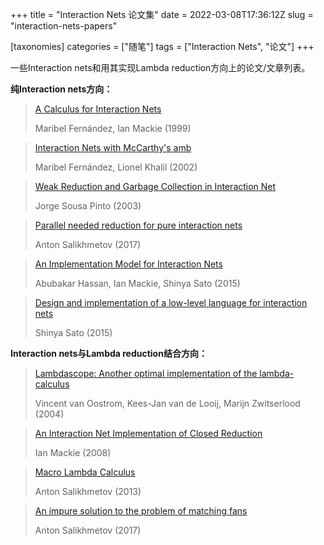 +++
title = "Interaction Nets 论文集"
date = 2022-03-08T17:36:12Z
slug = "interaction-nets-papers"

[taxonomies]
categories = ["随笔"]
tags = ["Interaction Nets", "论文"]
+++

一些Interaction nets和用其实现Lambda reduction方向上的论文/文章列表。

**纯Interaction nets方向：**

> [A Calculus for Interaction Nets](https://link.springer.com/chapter/10.1007/10704567_10)
>
> Maribel Fernández, Ian Mackie (1999)

> [Interaction Nets with McCarthy's amb](https://www.sciencedirect.com/science/article/pii/S1571066105803639)
>
> Maribel Fernández, Lionel Khalil (2002)

> [Weak Reduction and Garbage Collection in Interaction Net](https://www.sciencedirect.com/science/article/pii/S1571066105826143)
>
> Jorge Sousa Pinto (2003)

> [Parallel needed reduction for pure interaction nets](https://arxiv.org/abs/1702.06092)
>
> Anton Salikhmetov (2017)

> [An Implementation Model for Interaction Nets](https://arxiv.org/abs/1505.07164)
>
> Abubakar Hassan, Ian Mackie, Shinya Sato (2015)

> [Design and implementation of a low-level language for interaction nets](http://sro.sussex.ac.uk/id/eprint/54469/)
>
> Shinya Sato (2015)

**Interaction nets与Lambda reduction结合方向：**

> [Lambdascope: Another optimal implementation of the lambda-calculus](http://www.phil.uu.nl/~oostrom/publication/pdf/lambdascope.pdf)
>
> Vincent van Oostrom, Kees-Jan van de Looij, Marijn Zwitserlood (2004)

> [An Interaction Net Implementation of Closed Reduction](https://link.springer.com/chapter/10.1007/978-3-642-24452-0_3)
>
> Ian Mackie (2008)

> [Macro Lambda Calculus](https://arxiv.org/abs/1304.2290)
>
> Anton Salikhmetov (2013)

> [An impure solution to the problem of matching fans](https://arxiv.org/abs/1710.07516)
>
> Anton Salikhmetov (2017)